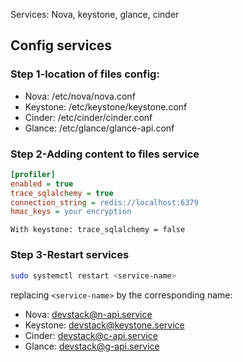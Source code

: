 Services: Nova, keystone, glance, cinder
## Config services
### Step 1-location of files config:
- Nova: /etc/nova/nova.conf
- Keystone: /etc/keystone/keystone.conf
- Cinder: /etc/cinder/cinder.conf
- Glance: /etc/glance/glance-api.conf
### Step 2-Adding content to files service
```ini
[profiler]
enabled = true
trace_sqlalchemy = true
connection_string = redis://localhost:6379
hmac_keys = your encryption
```
`With keystone: trace_sqlalchemy = false`
### Step 3-Restart services
```bash
sudo systemctl restart <service-name>
```
replacing `<service-name>` by the corresponding name:
- Nova: devstack@n-api.service
- Keystone: devstack@keystone.service
- Cinder: devstack@c-api.service
- Glance: devstack@g-api.service
